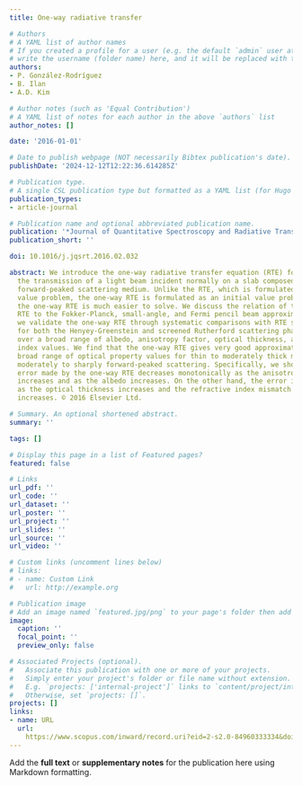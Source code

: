 ```yaml
---
title: One-way radiative transfer

# Authors
# A YAML list of author names
# If you created a profile for a user (e.g. the default `admin` user at `content/authors/admin/`), 
# write the username (folder name) here, and it will be replaced with their full name and linked to their profile.
authors:
- P. González-Rodríguez
- B. Ilan
- A.D. Kim

# Author notes (such as 'Equal Contribution')
# A YAML list of notes for each author in the above `authors` list
author_notes: []

date: '2016-01-01'

# Date to publish webpage (NOT necessarily Bibtex publication's date).
publishDate: '2024-12-12T12:22:36.614285Z'

# Publication type.
# A single CSL publication type but formatted as a YAML list (for Hugo requirements).
publication_types:
- article-journal

# Publication name and optional abbreviated publication name.
publication: '*Journal of Quantitative Spectroscopy and Radiative Transfer*'
publication_short: ''

doi: 10.1016/j.jqsrt.2016.02.032

abstract: We introduce the one-way radiative transfer equation (RTE) for modeling
  the transmission of a light beam incident normally on a slab composed of a uniform
  forward-peaked scattering medium. Unlike the RTE, which is formulated as a boundary
  value problem, the one-way RTE is formulated as an initial value problem. Consequently,
  the one-way RTE is much easier to solve. We discuss the relation of the one-way
  RTE to the Fokker-Planck, small-angle, and Fermi pencil beam approximations. Then,
  we validate the one-way RTE through systematic comparisons with RTE simulations
  for both the Henyey-Greenstein and screened Rutherford scattering phase functions
  over a broad range of albedo, anisotropy factor, optical thickness, and refractive
  index values. We find that the one-way RTE gives very good approximations for a
  broad range of optical property values for thin to moderately thick media that have
  moderately to sharply forward-peaked scattering. Specifically, we show that the
  error made by the one-way RTE decreases monotonically as the anisotropic factor
  increases and as the albedo increases. On the other hand, the error increases monotonically
  as the optical thickness increases and the refractive index mismatch at the boundary
  increases. © 2016 Elsevier Ltd.

# Summary. An optional shortened abstract.
summary: ''

tags: []

# Display this page in a list of Featured pages?
featured: false

# Links
url_pdf: ''
url_code: ''
url_dataset: ''
url_poster: ''
url_project: ''
url_slides: ''
url_source: ''
url_video: ''

# Custom links (uncomment lines below)
# links:
# - name: Custom Link
#   url: http://example.org

# Publication image
# Add an image named `featured.jpg/png` to your page's folder then add a caption below.
image:
  caption: ''
  focal_point: ''
  preview_only: false

# Associated Projects (optional).
#   Associate this publication with one or more of your projects.
#   Simply enter your project's folder or file name without extension.
#   E.g. `projects: ['internal-project']` links to `content/project/internal-project/index.md`.
#   Otherwise, set `projects: []`.
projects: []
links:
- name: URL
  url: 
    https://www.scopus.com/inward/record.uri?eid=2-s2.0-84960333334&doi=10.1016%2fj.jqsrt.2016.02.032&partnerID=40&md5=f69544d3cd71592117095f95588ada29
---
```


Add the **full text** or **supplementary notes** for the publication here using Markdown formatting.
